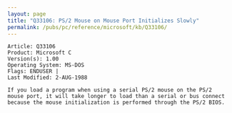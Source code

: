 ```yaml
---
layout: page
title: "Q33106: PS/2 Mouse on Mouse Port Initializes Slowly"
permalink: /pubs/pc/reference/microsoft/kb/Q33106/
---
```


	Article: Q33106
	Product: Microsoft C
	Version(s): 1.00
	Operating System: MS-DOS
	Flags: ENDUSER |
	Last Modified: 2-AUG-1988
	
	If you load a program when using a serial PS/2 mouse on the PS/2
	mouse port, it will take longer to load than a serial or bus connect
	because the mouse initialization is performed through the PS/2 BIOS.
